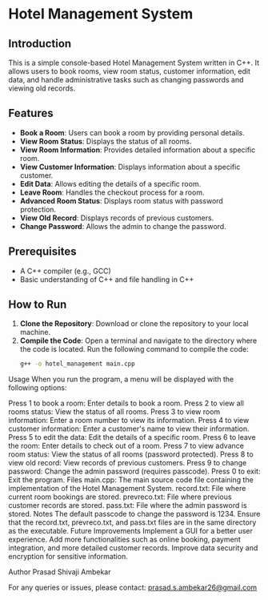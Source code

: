 # Hotel Management System

## Introduction
This is a simple console-based Hotel Management System written in C++. It allows users to book rooms, view room status, customer information, edit data, and handle administrative tasks such as changing passwords and viewing old records.

## Features
- **Book a Room**: Users can book a room by providing personal details.
- **View Room Status**: Displays the status of all rooms.
- **View Room Information**: Provides detailed information about a specific room.
- **View Customer Information**: Displays information about a specific customer.
- **Edit Data**: Allows editing the details of a specific room.
- **Leave Room**: Handles the checkout process for a room.
- **Advanced Room Status**: Displays room status with password protection.
- **View Old Record**: Displays records of previous customers.
- **Change Password**: Allows the admin to change the password.

## Prerequisites
- A C++ compiler (e.g., GCC)
- Basic understanding of C++ and file handling in C++

## How to Run
1. **Clone the Repository**: Download or clone the repository to your local machine.
2. **Compile the Code**: Open a terminal and navigate to the directory where the code is located. Run the following command to compile the code:
   ```sh
   g++ -o hotel_management main.cpp

Usage
When you run the program, a menu will be displayed with the following options:

Press 1 to book a room: Enter details to book a room.
Press 2 to view all rooms status: View the status of all rooms.
Press 3 to view room information: Enter a room number to view its information.
Press 4 to view customer information: Enter a customer's name to view their information.
Press 5 to edit the data: Edit the details of a specific room.
Press 6 to leave the room: Enter details to check out of a room.
Press 7 to view advance room status: View the status of all rooms (password protected).
Press 8 to view old record: View records of previous customers.
Press 9 to change password: Change the admin password (requires passcode).
Press 0 to exit: Exit the program.
Files
main.cpp: The main source code file containing the implementation of the Hotel Management System.
record.txt: File where current room bookings are stored.
prevreco.txt: File where previous customer records are stored.
pass.txt: File where the admin password is stored.
Notes
The default passcode to change the password is 1234.
Ensure that the record.txt, prevreco.txt, and pass.txt files are in the same directory as the executable.
Future Improvements
Implement a GUI for a better user experience.
Add more functionalities such as online booking, payment integration, and more detailed customer records.
Improve data security and encryption for sensitive information.

Author
Prasad Shivaji Ambekar

For any queries or issues, please contact: prasad.s.ambekar26@gmail.com
